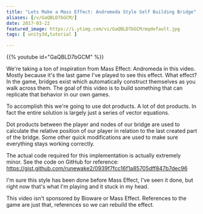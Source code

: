 ```yaml
---
title: "Lets Make a Mass Effect: Andromeda Style Self Building Bridge"
aliases: [/v/GaQBLD7bGCM/]
date: 2017-03-22
featured_image: https://i.ytimg.com/vi/GaQBLD7bGCM/mqdefault.jpg
tags: [ unity3d,tutorial ]

---
```


{{% youtube id="GaQBLD7bGCM" %}}

We're taking a ton of inspiration from Mass Effect: Andromeda in this video. Mostly because it's the last game I've played to see this effect. What effect? In the game, bridges exist which automatically construct themselves as you walk across them. The goal of this video is to build something that can replicate that behavior in our own games.

To accomplish this we're going to use dot products. A lot of dot products. In fact the entire solution is largely just a series of vector equations.

Dot products between the player and nodes of our bridge are used to calculate the relative position of our player in relation to the last created part of the bridge. Some other quick modifications are used to make sure everything stays working correctly.

The actual code required for this implementation is actually extremely minor. See the code on GitHub for reference: https://gist.github.com/runewake2/0939f7fcc16f1a85705dff847b7dec96

I'm sure this style has been done before Mass Effect, I've seen it done, but right now that's what I'm playing and it stuck in my head.

This video isn't sponsored by Bioware or Mass Effect. References to the game are just that, references so we can rebuild the effect.